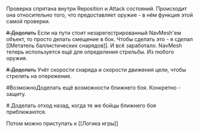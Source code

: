 Проверка спрятана внутри Reposition и Attack состояний.
Происходит она относительно того, что предоставляет оружие - в нём функция этой самой проверки.

~~#.Доделать~~  Если на пути стоит незарегестрированный NavMesh'ем объект, то просто делать смещение в бок.
	Чтобы сделать это - я сделал [[Метатель баллистических снарядов]]. И всё заработало. NavMesh теперь используется ещё для определения стрельбы. Из любого оружия.

~~#.Доделать~~ Учёт скорости снаряда и скорости движения цели, чтобы стрелять на опережение.

#ВозможноДоделать  ещё возможности ближнего боя. Конкретно - защиту.

#.Доделать отход назад, когда те же бойцы ближнего боя приближаются.

Потом можно приступать к [[Логика игры]]